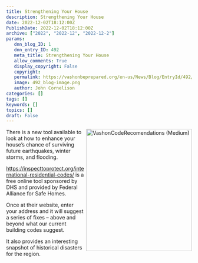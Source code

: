 ```yaml
---
title: Strengthening Your House
description: Strengthening Your House
date: 2022-12-02T18:12:00Z
PublishDate: 2022-12-02T18:12:00Z
archive: ["2022", "2022-12", "2022-12-2"]
params:
   dnn_blog_ID: 1
   dnn_entry_ID: 492
   meta_title: Strengthening Your House
   allow_comments: True
   display_copyright: False
   copyright: 
   permalink: https://vashonbeprepared.org/en-us/News/Blog/EntryId/492/Strengthening-Your-House
   image: 492_blog-image.png
   author: John Cornelison
categories: []
tags: []
keywords: []
topics: []
draft: False
---
```


<p><img width="287" height="332" title="VashonCodeRecomendations (Medium)" align="right" style="margin: 0px 0px 3px 3px; border: 0px currentcolor; border-image: none; float: right; display: inline; background-image: none;" alt="VashonCodeRecomendations (Medium)" src="https://vashonbeprepared.org/images/dnnBlog/1/492/Open-Live-Writer-50177a361c6b_8E09-VashonCodeRecomendations_(Medium)_eae36949-1e16-45ef-823e-b35e135bf453.png" border="0">There is a new tool available to look at how to enhance your house’s chance of surviving future earthquakes, winter storms, and flooding.</p><p><a title="https://inspecttoprotect.org/international-residential-codes/" href="https://inspecttoprotect.org/international-residential-codes/">https://inspecttoprotect.org/international-residential-codes/</a> is a free online tool sponsored by DHS and provided by Federal Alliance for Safe Homes.</p><p>Once at their website, enter your address and it will suggest a series of fixes – above and beyond what our current building codes suggest.</p><p>It also provides an interesting snapshot of historical disasters for the region.</p>

